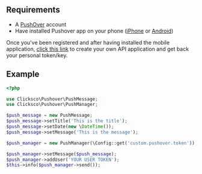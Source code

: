 ## Requirements

* A [PushOver](https://pushover.net) account
* Have installed Pushover app on your phone
([iPhone](http://itunes.apple.com/us/app/pushover-notifications/id506088175?mt=8) or [Android](https://play.google.com/store/apps/details?id=net.superblock.pushover&hl=fr))

Once you've been registered and after having installed the mobile application,
[click this link](https://pushover.net/apps/build) to create your own API application
and get back your personal token/key.

## Example

``` php
<?php

use Clicksco\Pushover\PushMessage;
use Clicksco\Pushover\PushManager;

$push_message = new PushMessage;
$push_message->setTitle('This is the title');
$push_message->setDate(new \DateTime());
$push_message->setMessage('This is the message');

$push_manager = new PushManager(\Config::get('custom.pushover.token'));

$push_manager->setMessage($push_message);
$push_manager->addUser('YOUR USER TOKEN');
$this->info($push_manager->send());
```